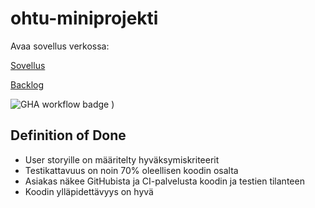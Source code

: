 # ohtu-miniprojekti

Avaa sovellus verkossa:

[Sovellus](https://green-water-3233.fly.dev/)


[Backlog](https://docs.google.com/spreadsheets/d/1Otvn0MgeJhJgBoKedaaNOIOoLDglO9RI1a-f7RCdokQ/edit?usp=sharing)

![GHA workflow badge](https://github.com/sohvip/ohtu-miniprojekti/workflows/CI/badge.svg) )
## Definition of Done

- User storyille on määritelty hyväksymiskriteerit
- Testikattavuus on noin 70% oleellisen koodin osalta
- Asiakas näkee GitHubista ja CI-palvelusta koodin ja testien tilanteen
- Koodin ylläpidettävyys on hyvä
